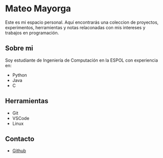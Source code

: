 # Mateo Mayorga
Este es mi espacio personal. Aquí encontrarás una coleccion de proyectos, experimentos, herramientas y notas relaconadas con mis intereses y trabajos en programación.

## Sobre mi
Soy estudiante de Ingeniería de Computación en la ESPOL con experiencia en:
- Python
- Java
- C

## Herramientas
- Git
- VSCode
- Linux

## Contacto
- [Github](https://github.com/bironmanusa)
